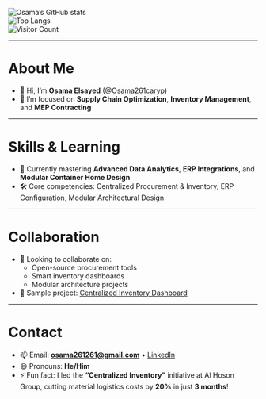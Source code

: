 <!-- Badges -->
![Osama’s GitHub stats](https://github-readme-stats.vercel.app/api?username=Osama261caryp&show_icons=true&theme=default)  
![Top Langs](https://github-readme-stats.vercel.app/api/top-langs?username=Osama261caryp&layout=compact)  
![Visitor Count](https://profile-counter.glitch.me/Osama261caryp/count.svg)  

---

# About Me
- 👋 Hi, I’m **Osama Elsayed** (@Osama261caryp)  
- 👀 I’m focused on **Supply Chain Optimization**, **Inventory Management**, and **MEP Contracting**

---

# Skills & Learning
- 🌱 Currently mastering **Advanced Data Analytics**, **ERP Integrations**, and **Modular Container Home Design**  
- 🛠️ Core competencies: Centralized Procurement & Inventory, ERP Configuration, Modular Architectural Design

---

# Collaboration
- 💞️ Looking to collaborate on:  
  - Open-source procurement tools  
  - Smart inventory dashboards  
  - Modular architecture projects  
- 🔗 Sample project: [Centralized Inventory Dashboard](https://github.com/Osama261caryp/centralized-inventory)

---

# Contact
- 📫 Email: **osama261261@gmail.com** • [LinkedIn](https://www.linkedin.com/in/osama-elsayed/)  
- 😄 Pronouns: **He/Him**  
- ⚡ Fun fact: I led the **“Centralized Inventory”** initiative at Al Hoson Group, cutting material logistics costs by **20%** in just **3 months**!

